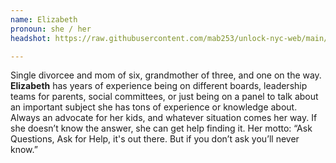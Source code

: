 ```yaml
---
name: Elizabeth
pronoun: she / her
headshot: https://raw.githubusercontent.com/mab253/unlock-nyc-web/main/uploads/33.png

---
```

Single divorcee and mom of six, grandmother of three, and one on the way. **Elizabeth** has years of experience being on different boards, leadership teams for parents, social committees, or just being on a panel to talk about an important subject she has tons of experience or knowledge about. Always an advocate for her kids, and whatever situation comes her way. If she doesn’t know the answer, she can get help finding it. Her motto: “Ask Questions, Ask for Help, it's out there. But if you don’t ask you’ll never know.”